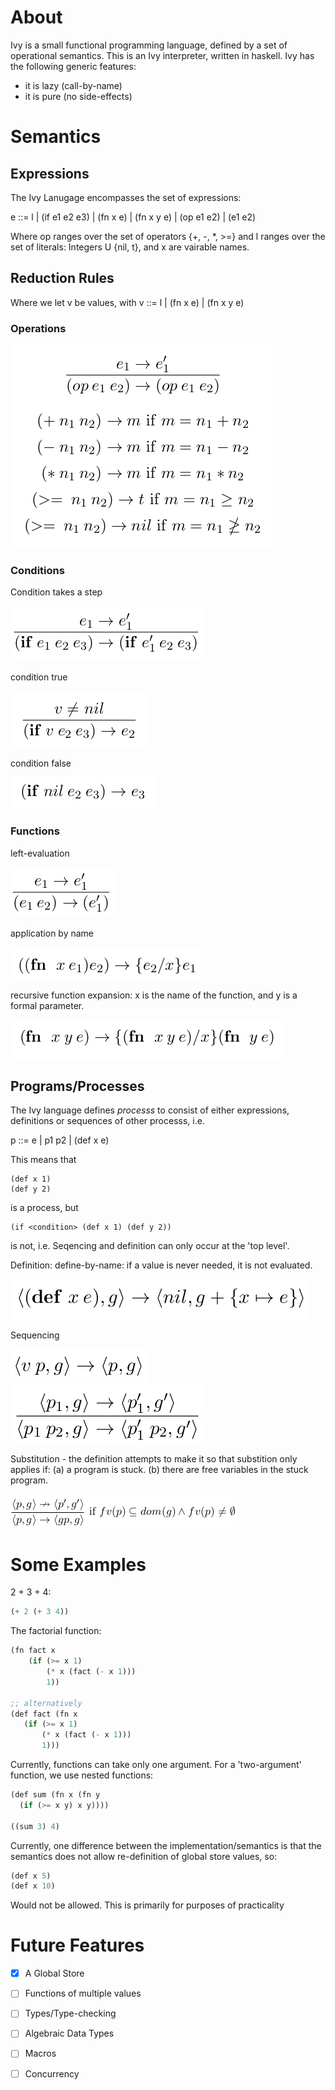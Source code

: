 # About
Ivy is a small functional programming language, defined by a set of operational semantics.
This is an Ivy interpreter, written in haskell. Ivy has the following generic features:
+ it is lazy (call-by-name)
+ it is pure (no side-effects)

# Semantics
## Expressions
The Ivy Lanugage encompasses the set of expressions:

e ::= l | (if e1 e2 e3) | (fn x e) | (fn x y e) | (op e1 e2) | (e1 e2)

Where op ranges over the set of operators {+, -, *, >=} and l ranges over the set of literals: Integers U {nil, t}, and x are vairable names.

## Reduction Rules 
Where we let v be values, with v ::= l | (fn x e) | (fn x y e)

### Operations
![](doc/imgs/operations.png?raw=true)

### Conditions
Condition takes a step

![](doc/imgs/cond-step.png?raw=true)

condition true

![](doc/imgs/cond-true.png?raw=true)

condition false

![](doc/imgs/cond-false.png?raw=true)

### Functions
left-evaluation

![](doc/imgs/fun-left.png?raw=true)

application by name

![](doc/imgs/fun-app.png?raw=true)

recursive function expansion: x is the name of the function, and y is a formal parameter.

![](doc/imgs/fun-recursive.png?raw=true)

## Programs/Processes
The Ivy language defines *processs* to consist of either expressions, definitions or sequences of other processs,
i.e.

p ::= e | p1 p2 | (def x e)

This means that 
```
(def x 1)
(def y 2)
```
is a process, but
```
(if <condition> (def x 1) (def y 2))
```
is not, i.e. Seqencing and definition can only occur at the 'top level'. 

Definition: define-by-name: if a value is never needed, it is not evaluated.

![](doc/imgs/progn-def.png?raw-true)

Sequencing

![](doc/imgs/progn-discard.png?raw-true)
![](doc/imgs/progn-seq.png?raw-true)

Substitution - the definition attempts to make it so that substition only applies if:
(a) a program is stuck.
(b) there are free variables in the stuck program.

![](doc/imgs/progn-subst.png?raw-true)

# Some Examples
2 + 3 + 4:
```lisp
(+ 2 (+ 3 4))
```

The factorial function:
```lisp
(fn fact x 
    (if (>= x 1) 
        (* x (fact (- x 1))) 
        1))
        
;; alternatively
(def fact (fn x
   (if (>= x 1)
       (* x (fact (- x 1)))
       1)))
```

Currently, functions can take only one argument. For a 'two-argument' function, we use nested functions:
```lisp
(def sum (fn x (fn y 
  (if (>= x y) x y)))) 

((sum 3) 4)
```

Currently, one difference between the implementation/semantics is that the semantics does not allow re-definition of
global store values, so:
```lisp
(def x 5)
(def x 10)
```

Would not be allowed. This is primarily for purposes of practicality

# Future Features
- [x] A Global Store
- [ ] Functions of multiple values
- [ ] Types/Type-checking
- [ ] Algebraic Data Types
- [ ] Macros
- [ ] Concurrency

